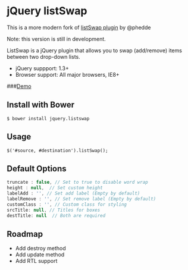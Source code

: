 jQuery listSwap
===============

This is a more modern fork of [listSwap plugin](https://github.com/phedde/listSwap) by @phedde

Note: this version is still in development.

ListSwap is a jQuery plugin that allows you to swap (add/remove) items between two drop-down lists.

- jQuery suppport: 1.3+
- Browser support: All major browsers, IE8+

###[Demo](http://dirim.co/jquery-listswap)

Install with Bower
------------------
`$ bower install jquery.listswap`

Usage
-----
`$('#source, #destination').listSwap();`

Default Options
---------------
```js
truncate : false, // Set to true to disable word wrap
height : null,  // Set custom height
labelAdd : '', // Set add label (Empty by default)
labelRemove : '', // Set remove label (Empty by default)
customClass : '', // Custom class for styling	
srcTitle: null, // Titles for boxes
destTitle: null	 // Both are required
```

Roadmap
-------
- Add destroy method
- Add update method
- Add RTL support